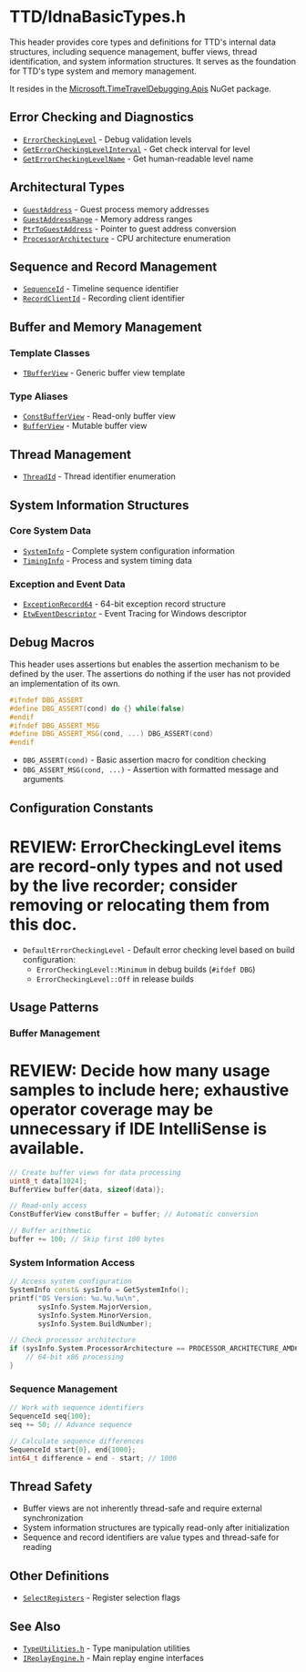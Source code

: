 # TTD/IdnaBasicTypes.h

This header provides core types and definitions for TTD's internal data structures, including sequence management, buffer views, thread identification, and system information structures. It serves as the foundation for TTD's type system and memory management.

It resides in the [Microsoft.TimeTravelDebugging.Apis](../Microsoft.TimeTravelDebugging.Apis.md) NuGet package.

## Error Checking and Diagnostics

- [`ErrorCheckingLevel`](enum-ErrorCheckingLevel.md) - Debug validation levels
- [`GetErrorCheckingLevelInterval`](function-GetErrorCheckingLevelInterval.md) - Get check interval for level
- [`GetErrorCheckingLevelName`](function-GetErrorCheckingLevelName.md) - Get human-readable level name

## Architectural Types

- [`GuestAddress`](type-GuestAddress.md) - Guest process memory addresses
- [`GuestAddressRange`](type-GuestAddressRange.md) - Memory address ranges  
- [`PtrToGuestAddress`](function-PtrToGuestAddress.md) - Pointer to guest address conversion
- [`ProcessorArchitecture`](enum-ProcessorArchitecture.md) - CPU architecture enumeration

## Sequence and Record Management

- [`SequenceId`](enum-SequenceId.md) - Timeline sequence identifier
- [`RecordClientId`](enum-RecordClientId.md) - Recording client identifier

## Buffer and Memory Management

### Template Classes
- [`TBufferView`](template-TBufferView.md) - Generic buffer view template

### Type Aliases
- [`ConstBufferView`](type-ConstBufferView.md) - Read-only buffer view
- [`BufferView`](type-BufferView.md) - Mutable buffer view

## Thread Management

- [`ThreadId`](enum-ThreadId.md) - Thread identifier enumeration

## System Information Structures

### Core System Data
- [`SystemInfo`](struct-SystemInfo.md) - Complete system configuration information
- [`TimingInfo`](struct-TimingInfo.md) - Process and system timing data

### Exception and Event Data
- [`ExceptionRecord64`](struct-ExceptionRecord64.md) - 64-bit exception record structure
- [`EtwEventDescriptor`](struct-EtwEventDescriptor.md) - Event Tracing for Windows descriptor

## Debug Macros

This header uses assertions but enables the assertion mechanism to be defined by the user. The
assertions do nothing if the user has not provided an implementation of its own.

```cpp
#ifndef DBG_ASSERT
#define DBG_ASSERT(cond) do {} while(false)
#endif
#ifndef DBG_ASSERT_MSG
#define DBG_ASSERT_MSG(cond, ...) DBG_ASSERT(cond)
#endif
```

- `DBG_ASSERT(cond)` - Basic assertion macro for condition checking
- `DBG_ASSERT_MSG(cond, ...)` - Assertion with formatted message and arguments

## Configuration Constants

# REVIEW: ErrorCheckingLevel items are record-only types and not used by the live recorder; consider removing or relocating them from this doc.

- `DefaultErrorCheckingLevel` - Default error checking level based on build configuration:
  - `ErrorCheckingLevel::Minimum` in debug builds (`#ifdef DBG`)
  - `ErrorCheckingLevel::Off` in release builds

## Usage Patterns

### Buffer Management

# REVIEW: Decide how many usage samples to include here; exhaustive operator coverage may be unnecessary if IDE IntelliSense is available.

```cpp
// Create buffer views for data processing
uint8_t data[1024];
BufferView buffer{data, sizeof(data)};

// Read-only access
ConstBufferView constBuffer = buffer; // Automatic conversion

// Buffer arithmetic
buffer += 100; // Skip first 100 bytes
```

### System Information Access
```cpp
// Access system configuration
SystemInfo const& sysInfo = GetSystemInfo();
printf("OS Version: %u.%u.%u\n", 
       sysInfo.System.MajorVersion,
       sysInfo.System.MinorVersion, 
       sysInfo.System.BuildNumber);

// Check processor architecture
if (sysInfo.System.ProcessorArchitecture == PROCESSOR_ARCHITECTURE_AMD64) {
    // 64-bit x86 processing
}
```

### Sequence Management
```cpp
// Work with sequence identifiers
SequenceId seq{100};
seq += 50; // Advance sequence

// Calculate sequence differences
SequenceId start{0}, end{1000};
int64_t difference = end - start; // 1000
```

## Thread Safety

- Buffer views are not inherently thread-safe and require external synchronization
- System information structures are typically read-only after initialization
- Sequence and record identifiers are value types and thread-safe for reading

## Other Definitions

- [`SelectRegisters`](enum-SelectRegisters.md) - Register selection flags

## See Also

- [`TypeUtilities.h`](../TypeUtilities.h/README.md) - Type manipulation utilities
- [`IReplayEngine.h`](../IReplayEngine.h/README.md) - Main replay engine interfaces
